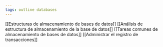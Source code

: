 ```yaml
---
tags: outline databases
---
```

[[Estructuras de almacenamiento de bases de datos]]
[[Análisis de estructura de almacenamiento de la base de datos]]
[[Tareas comunes de almacenamiento de bases de datos]]
[[Administrar el registro de transacciones]]
